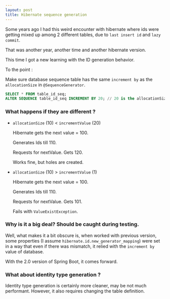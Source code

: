 ```yaml
---
layout: post
title: Hibernate sequence generation
---
```


Some years ago I had this weird encounter with hibernate where ids were getting mixed up among 2 different tables, due to `last insert id` and `lazy commit`.

That was another year, another time and another hibernate version.

This time I got a new learning with the ID generation behavior.

To the point :

Make sure database sequence table has the same `increment by` as the `allocationSize` in `@SequenceGenerator`.
~~~sql
SELECT * FROM table_id_seq;
ALTER SEQUENCE table_id_seq INCREMENT BY 20; // 20 is the allocationSize in hibernate
~~~

### What happens if they are different ? 

* `allocationSize` (10) < `incrementValue` (20)

   Hibernate gets the next value = 100.
   
   Generates Ids till 110.
   
   Requests for nextValue. Gets 120.

   Works fine, but holes are created.

* `allocationSize` (10) > `incrementValue` (1)

   Hibernate gets the next value = 100.
   
   Generates Ids till 110.
   
   Requests for nextValue. Gets 101.
   
   Fails with `ValueExistException`.


### Why is it a big deal? Should be caught during testing.

Well, what makes it a bit obscure is, when worked with previous version, some properties (I assume `hibernate.id.new_generator_mapping`) were set in a way that even if there was mismatch, it relied with the `increment by` value of database.

With the 2.0 version of Spring Boot, it comes forward.

### What about identity type generation ?

Identity type generation is certainly more cleaner, may be not much performant. However, it also requires changing the table definition. 
